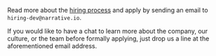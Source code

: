 Read more about the [hiring process](/process/dev-hiring-process) and apply by sending an email to
`hiring-dev@narrative.io`.

If you would like to have a chat to learn more about the company, our culture, or the team before formally applying, just drop us a line at the aforementioned email address.
